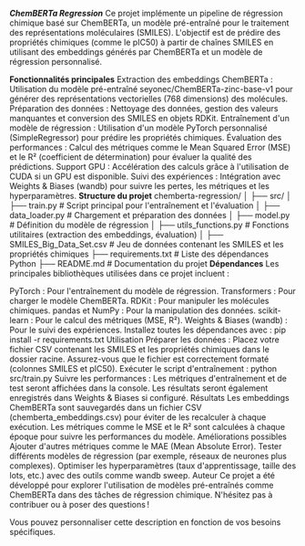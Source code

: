 ***ChemBERTa Regression***
Ce projet implémente un pipeline de régression chimique basé sur ChemBERTa, un modèle pré-entraîné pour le traitement des représentations moléculaires (SMILES). L'objectif est de prédire des propriétés chimiques (comme le pIC50) à partir de chaînes SMILES en utilisant des embeddings générés par ChemBERTa et un modèle de régression personnalisé.

**Fonctionnalités principales**
Extraction des embeddings ChemBERTa : Utilisation du modèle pré-entraîné seyonec/ChemBERTa-zinc-base-v1 pour générer des représentations vectorielles (768 dimensions) des molécules.
Préparation des données : Nettoyage des données, gestion des valeurs manquantes et conversion des SMILES en objets RDKit.
Entraînement d'un modèle de régression : Utilisation d'un modèle PyTorch personnalisé (SimpleRegressor) pour prédire les propriétés chimiques.
Évaluation des performances : Calcul des métriques comme le Mean Squared Error (MSE) et le R² (coefficient de détermination) pour évaluer la qualité des prédictions.
Support GPU : Accélération des calculs grâce à l'utilisation de CUDA si un GPU est disponible.
Suivi des expériences : Intégration avec Weights & Biases (wandb) pour suivre les pertes, les métriques et les hyperparamètres.
**Structure du projet**
chemberta-regression/
│
├── src/
│   ├── train.py               # Script principal pour l'entraînement et l'évaluation
│   ├── data_loader.py         # Chargement et préparation des données
│   ├── model.py               # Définition du modèle de régression
│   ├── utils_functions.py     # Fonctions utilitaires (extraction des embeddings, évaluation)
│
├── SMILES_Big_Data_Set.csv    # Jeu de données contenant les SMILES et les propriétés chimiques
├── requirements.txt           # Liste des dépendances Python
├── README.md                  # Documentation du projet
**Dépendances**
Les principales bibliothèques utilisées dans ce projet incluent :

PyTorch : Pour l'entraînement du modèle de régression.
Transformers : Pour charger le modèle ChemBERTa.
RDKit : Pour manipuler les molécules chimiques.
pandas et NumPy : Pour la manipulation des données.
scikit-learn : Pour le calcul des métriques (MSE, R²).
Weights & Biases (wandb) : Pour le suivi des expériences.
Installez toutes les dépendances avec :
pip install -r requirements.txt
Utilisation
Préparer les données :
Placez votre fichier CSV contenant les SMILES et les propriétés chimiques dans le dossier racine.
Assurez-vous que le fichier est correctement formaté (colonnes SMILES et pIC50).
Exécuter le script d'entraînement :
python src/train.py
Suivre les performances :
Les métriques d'entraînement et de test seront affichées dans la console.
Les résultats seront également enregistrés dans Weights & Biases si configuré.
Résultats
Les embeddings ChemBERTa sont sauvegardés dans un fichier CSV (chemberta_embeddings.csv) pour éviter de les recalculer à chaque exécution.
Les métriques comme le MSE et le R² sont calculées à chaque époque pour suivre les performances du modèle.
Améliorations possibles
Ajouter d'autres métriques comme le MAE (Mean Absolute Error).
Tester différents modèles de régression (par exemple, réseaux de neurones plus complexes).
Optimiser les hyperparamètres (taux d'apprentissage, taille des lots, etc.) avec des outils comme wandb sweep.
Auteur
Ce projet a été développé pour explorer l'utilisation de modèles pré-entraînés comme ChemBERTa dans des tâches de régression chimique. N'hésitez pas à contribuer ou à poser des questions !

Vous pouvez personnaliser cette description en fonction de vos besoins spécifiques.
